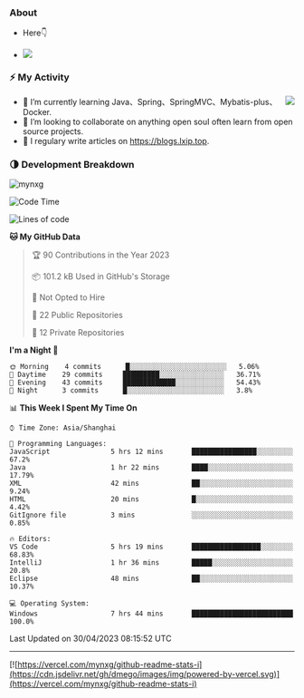 
### About

- Here👇

- ![](https://visitor-badge.glitch.me/badge?page_id=mynxg.mynxg)

### ⚡️ My Activity

<img align="right" src="https://github-readme-stats-i.vercel.app/api?username=imnxg&show_icons=true&icon_color=1573B3&hide_title=true&text_color=718096&bg_color=00000000&hide_border=true"/>

<ul>
    <li> 🌱 I’m currently learning Java、Spring、SpringMVC、Mybatis-plus、Docker.</li>
    <li> 👯 I’m looking to collaborate on anything open souI often learn from open source projects.</li>
    <li> 📝 I regulary write articles on <a href="https://blogs.lxip.top">https://blogs.lxip.top</a>.</li>
    <!-- <li> ⚡ Fun fact: I ❤️ 😻.</li> -->
</ul>

<!-- <h3>Github Activity</h3>
<p style="img{display:block;margin:0 auto;}">

[![](https://activity-graph.herokuapp.com/graph?username=mynxg&theme=tokyonight)](https://github.com/ashutosh00710/github-readme-activity-graph)
![keney's github stats](https://github-readme-stats-i.vercel.app/api?username=imnxg&show_icons=true&icon_color=1573B3)
</p> -->
### 🌗 Development Breakdown

<img src="https://komarev.com/ghpvc/?username=mynxg" alt=" mynxg" />

<!--START_SECTION:waka-->
![Code Time](http://img.shields.io/badge/Code%20Time-26%20hrs%2034%20mins-blue)

![Lines of code](https://img.shields.io/badge/From%20Hello%20World%20I%27ve%20Written-37%20Thousand%20lines%20of%20code-blue)

**🐱 My GitHub Data** 

> 🏆 90 Contributions in the Year 2023
 > 
> 📦 101.2 kB Used in GitHub's Storage 
 > 
> 🚫 Not Opted to Hire
 > 
> 📜 22 Public Repositories 
 > 
> 🔑 12 Private Repositories  
 > 
**I'm a Night 🦉** 

```text
🌞 Morning    4 commits      █░░░░░░░░░░░░░░░░░░░░░░░░   5.06% 
🌆 Daytime    29 commits     █████████░░░░░░░░░░░░░░░░   36.71% 
🌃 Evening    43 commits     █████████████░░░░░░░░░░░░   54.43% 
🌙 Night      3 commits      █░░░░░░░░░░░░░░░░░░░░░░░░   3.8%

```


📊 **This Week I Spent My Time On** 

```text
⌚︎ Time Zone: Asia/Shanghai

💬 Programming Languages: 
JavaScript               5 hrs 12 mins       ████████████████░░░░░░░░░   67.2% 
Java                     1 hr 22 mins        ████░░░░░░░░░░░░░░░░░░░░░   17.79% 
XML                      42 mins             ██░░░░░░░░░░░░░░░░░░░░░░░   9.24% 
HTML                     20 mins             █░░░░░░░░░░░░░░░░░░░░░░░░   4.42% 
GitIgnore file           3 mins              ░░░░░░░░░░░░░░░░░░░░░░░░░   0.85%

🔥 Editors: 
VS Code                  5 hrs 19 mins       █████████████████░░░░░░░░   68.83% 
IntelliJ                 1 hr 36 mins        █████░░░░░░░░░░░░░░░░░░░░   20.8% 
Eclipse                  48 mins             ██░░░░░░░░░░░░░░░░░░░░░░░   10.37%

💻 Operating System: 
Windows                  7 hrs 44 mins       █████████████████████████   100.0%

```


 Last Updated on 30/04/2023 08:15:52 UTC
<!--END_SECTION:waka-->

---

[![https://vercel.com/mynxg/github-readme-stats-i](https://cdn.jsdelivr.net/gh/dmego/images/img/powered-by-vercel.svg)](https://vercel.com/mynxg/github-readme-stats-i)